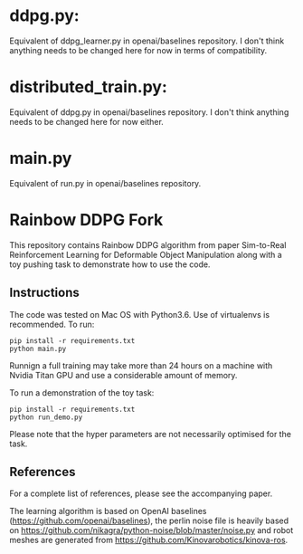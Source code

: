 # ddpg.py:
Equivalent of ddpg_learner.py in openai/baselines repository. I don't think anything needs to be changed here for now in terms of compatibility.

# distributed_train.py:
Equivalent of ddpg.py in openai/baselines repository.  I don't think anything needs to be changed here for now either.

# main.py
Equivalent of run.py in openai/baselines repository.



# Rainbow DDPG Fork

This repository contains Rainbow DDPG algorithm from paper Sim-to-Real Reinforcement Learning for Deformable Object Manipulation along with a toy pushing task to demonstrate how to use the code.

## Instructions

The code was tested on Mac OS with Python3.6. Use of virtualenvs is recommended. To run:

```
pip install -r requirements.txt
python main.py
```

Runnign a full training may take more than 24 hours on a machine with Nvidia Titan GPU and use a considerable amount of memory.

To run a demonstration of the toy task:

```
pip install -r requirements.txt
python run_demo.py
```

Please note that the hyper parameters are not necessarily optimised for the task.



## References

For a complete list of references, please see the accompanying paper.

The learning algorithm is based on OpenAI baselines (https://github.com/openai/baselines), the perlin noise file is heavily based on https://github.com/nikagra/python-noise/blob/master/noise.py and robot meshes are generated from https://github.com/Kinovarobotics/kinova-ros. 
